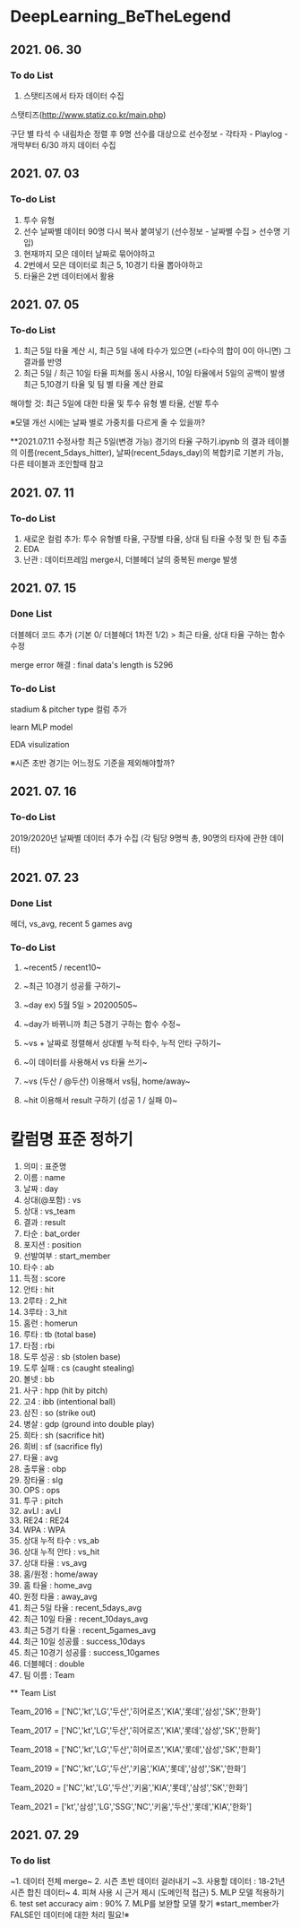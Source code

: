 # DeepLearning_BeTheLegend

## 2021. 06. 30
### To do List
1. 스탯티즈에서 타자 데이터 수집

스탯티즈(http://www.statiz.co.kr/main.php)

구단 별 타석 수 내림차순 정렬 후 9명 선수를 대상으로
선수정보 - 각타자 - Playlog - 개막부터 6/30 까지 데이터 수집

## 2021. 07. 03
### To-do List
1. 투수 유형
2. 선수 날짜별 데이터 90명 다시 복사 붙여넣기 (선수정보 - 날짜별 수집 > 선수명 기입)
3. 현재까지 모은 데이터 날짜로 묶어야하고
4. 2번에서 모은 데이터로 최근 5, 10경기 타율 뽑아야하고
5. 타율은 2번 데이터에서 활용

## 2021. 07. 05
### To-do List
1. 최근 5일 타율 계산 시, 최근 5일 내에 타수가 있으면 (=타수의 합이 0이 아니면) 그 결과를 반영
2. 최근 5일 / 최근 10일 타율 피쳐를 동시 사용시, 10일 타율에서 5일의 공백이 발생 
최근 5,10경기 타율 및 팀 별 타율 계산 완료

해야할 것: 최근 5일에 대한 타율 및 투수 유형 별 타율, 선발 투수 

※모델 개선 시에는 날짜 별로 가중치를 다르게 줄 수 있을까?

**2021.07.11 수정사항
최근 5일(변경 가능) 경기의 타율 구하기.ipynb 의 결과 테이블의
이름(recent_5days_hitter), 날짜(recent_5days_day)의 복합키로 기본키 가능, 다른 테이블과 조인할때 참고


## 2021. 07. 11
### To-do List
1. 새로운 컬럼 추가: 투수 유형별 타율, 구장별 타율, 상대 팀 타율 수정 및 한 팀 추출
2. EDA  
3. 난관 : 데이터프레임 merge시, 더블헤더 날의 중복된 merge 발생

## 2021. 07. 15
### Done List
더블헤더 코드 추가 (기본 0/ 더블헤더 1차전 1/2) > 최근 타율, 상대 타율 구하는 함수 수정


merge error 해결 : final data's length is 5296

### To-do List
stadium & pitcher type 컬럼 추가


learn MLP model


EDA visulization


※시즌 초반 경기는 어느정도 기준을  제외해야할까?

## 2021. 07. 16
### To-do List
2019/2020년 날짜별 데이터 추가 수집
(각 팀당 9명씩 총, 90명의 타자에 관한 데이터)

## 2021. 07. 23
### Done List
헤더, vs_avg, recent 5 games avg

### To-do List
1. ~recent5 / recent10~
2. ~최근 10경기 성공률 구하기~
3. ~day ex) 5월 5일 > 20200505~
4. ~day가 바뀌니까 최근 5경기 구하는 함수 수정~

5. ~vs + 날짜로 정렬해서 상대별 누적 타수, 누적 안타 구하기~
6. ~이 데이터를 사용해서 vs 타율 쓰기~
7. ~vs (두산 / @두산) 이용해서 vs팀, home/away~
8. ~hit 이용해서 result 구하기 (성공 1 / 실패 0)~


# 칼럼명 표준 정하기
1. 의미 : 표준명
2. 이름 : name
3. 날짜 : day
4. 상대(@포함) : vs
5. 상대 : vs_team
6. 결과 : result
7. 타순 : bat_order
8. 포지션 : position
9. 선발여부 : start_member
10. 타수 : ab
11. 득점 : score
12. 안타 : hit
13. 2루타 : 2_hit
14. 3루타 : 3_hit
15. 홈런 : homerun
16. 루타 : tb (total base)
17. 타점 : rbi
18. 도루 성공 : sb (stolen base)
19. 도루 실패 : cs (caught stealing)
20. 볼넷 : bb
21. 사구 : hpp (hit by pitch)
22. 고4 : ibb (intentional ball)
23. 삼진 : so (strike out)
24. 병살 : gdp (ground into double play)
25. 희타 : sh (sacrifice hit)
26. 희비 : sf (sacrifice fly)
27. 타율 : avg
28. 출루율 : obp
29. 장타율 : slg
30. OPS : ops
31. 투구 : pitch
32. avLI : avLI
33. RE24 : RE24
34. WPA : WPA
35. 상대 누적 타수 : vs_ab
36. 상대 누적 안타 : vs_hit
37. 상대 타율 : vs_avg
38. 홈/원정 : home/away
39. 홈 타율 : home_avg
40. 원정 타율 : away_avg
41. 최근 5일 타율 : recent_5days_avg
42. 최근 10일 타율 : recent_10days_avg
43. 최근 5경기 타율 : recent_5games_avg
44. 최근 10일  성공률 : success_10days
45. 최근 10경기 성공률 : success_10games
46. 더블헤더 : double
47. 팀 이름 : Team

** Team List
  
Team_2016 = ['NC','kt','LG','두산','히어로즈','KIA','롯데','삼성','SK','한화']

Team_2017 = ['NC','kt','LG','두산','히어로즈','KIA','롯데','삼성','SK','한화']

Team_2018 = ['NC','kt','LG','두산','히어로즈','KIA','롯데','삼성','SK','한화']

Team_2019 = ['NC','kt','LG','두산','키움','KIA','롯데','삼성','SK','한화']

Team_2020 = ['NC','kt','LG','두산','키움','KIA','롯데','삼성','SK','한화']

Team_2021 = ['kt','삼성','LG','SSG','NC','키움','두산','롯데','KIA','한화']


## 2021. 07. 29
### To do list
~1. 데이터 전체 merge~
2. 시즌 초반 데이터 걸러내기
~3. 사용할 데이터 : 18-21년 시즌 합친 데이터~
4. 피쳐 사용 시 근거 제시 (도메인적 접근)
5. MLP 모델 적용하기
6. test set accuracy aim : 90%
7. MLP를 보완할 모델 찾기
※start_member가 FALSE인 데이터에 대한 처리 필요!※

